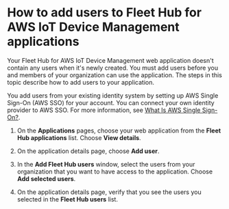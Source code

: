# How to add users to Fleet Hub for AWS IoT Device Management applications<a name="aws-iot-monitor-admin-work-with-apps-add-users"></a>

Your Fleet Hub for AWS IoT Device Management web application doesn't contain any users when it's newly created\. You must add users before you and members of your organization can use the application\. The steps in this topic describe how to add users to your application\.

You add users from your existing identity system by setting up AWS Single Sign\-On \(AWS SSO\) for your account\. You can connect your own identity provider to AWS SSO\. For more information, see [What Is AWS Single Sign\-On?](https://docs.aws.amazon.com/singlesignon/latest/userguide/)\.

1. On the **Applications** pages, choose your web application from the **Fleet Hub applications** list\. Choose **View details**\.

1. On the application details page, choose **Add user**\.

1. In the **Add Fleet Hub users** window, select the users from your organization that you want to have access to the application\. Choose **Add selected users**\.

1. On the application details page, verify that you see the users you selected in the **Fleet Hub users** list\.